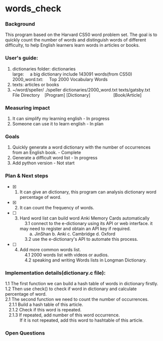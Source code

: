# words_check
### Background
This program based on the Harvard CS50 word problem set. The goal is to quickly count the number of words and 
distinguish words of different difficulty, to help English learners learn words in articles or books.

### User's guide:
1. dictionaries folder: dictionaries\
   large:&nbsp;&nbsp;&nbsp;&nbsp; a big dictionary include 143091 words(from CS50)\
   2000_word.txt:&nbsp;&nbsp;&nbsp;&nbsp; Top 2000 Vocabulary Words
3. texts: articles or books
4. ~/word/speller/ ./speller dictionaries/2000_word.txt texts/gatsby.txt \
   File Directory &nbsp;&nbsp;&nbsp;[Program] [Dictionary] &nbsp;&nbsp;&nbsp;&nbsp;&nbsp;&nbsp;&nbsp;&nbsp;&nbsp;&nbsp;&nbsp;&nbsp;&nbsp;&nbsp;&nbsp;&nbsp;&nbsp;&nbsp;[Book/Article]

### Measuring impact
1. It can simplify my learning english - In progress
2. Someone can use it to learn english - In plan

### Goals
1. Quickly generate a word dictionary with the number of occurrences from an English book. - Complete
2. Generate a difficult word list - In progress
3. Add python version - Not start

### Plan & Next steps
- [x] 1. It can give an dictionary, this program can analysis dictionary word percentage of word. 
- [x] 2. It can count the frequency of words.
- [ ] 3. Hard word list can build word Anki Memory Cards automatically\
&nbsp;&nbsp;&nbsp;&nbsp;3.1 connect to the e-dictionary using its API or web interface. it may need to register and obtain an API key if required.\
&nbsp;&nbsp;&nbsp;&nbsp;&nbsp;&nbsp;&nbsp;&nbsp;a. JinShan b. Anki c. Cambridge d. Oxford \
&nbsp;&nbsp;&nbsp;&nbsp;3.2 use the e-dictionary's API to automate this process.
- [ ] 4. Add more common words list. \
&nbsp;&nbsp;&nbsp;&nbsp;4.1 2000 words list with videos or audios. \
&nbsp;&nbsp;&nbsp;&nbsp;4.2 speaking and writing Words lists in Longman Dictionary. 


### Implementation details(dictionary.c file):
1.1 The first function we can build a hash table of words in dictionary firstly.\
1.2 Then use check() to check if word in dictionary and calculate percentage of word.\
2.1 The second function we need to count the number of occurrences.\
&nbsp;&nbsp;&nbsp;2.1.1 Build a hash table of this article.\
&nbsp;&nbsp;&nbsp;2.1.2 Check if this word is repeated.\
&nbsp;&nbsp;&nbsp;2.1.3 If repeated, add number of this word occurrence.\
&nbsp;&nbsp;&nbsp;&nbsp;&nbsp;&nbsp;&nbsp;&nbsp;&nbsp;&nbsp;&nbsp;&nbsp;If it is not repeated, add this word to hashtable of this article.

### Open Questions
